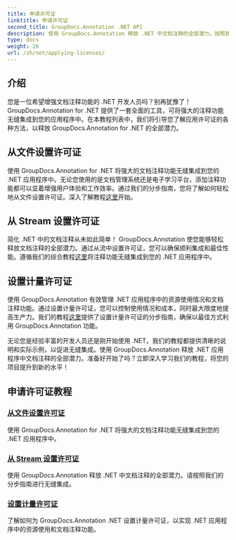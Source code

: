 ```yaml
---
title: 申请许可证
linktitle: 申请许可证
second_title: GroupDocs.Annotation .NET API
description: 使用 GroupDocs.Annotation 释放 .NET 中文档注释的全部潜力。按照我们的分步教程进行无缝集成。
type: docs
weight: 26
url: /zh/net/applying-licenses/
---
```

## 介绍

您是一位希望增强文档注释功能的 .NET 开发人员吗？别再犹豫了！ GroupDocs.Annotation for .NET 提供了一套全面的工具，可将强大的注释功能无缝集成到您的应用程序中。在本教程列表中，我们将引导您了解应用许可证的各种方法，以释放 GroupDocs.Annotation for .NET 的全部潜力。

## 从文件设置许可证
使用 GroupDocs.Annotation for .NET 将强大的文档注释功能无缝集成到您的 .NET 应用程序中。无论您使用的是文档管理系统还是电子学习平台，添加注释功能都可以显着增强用户体验和工作效率。通过我们的分步指南，您将了解如何轻松地从文件设置许可证。深入了解教程[这里](./set-license-from-file/)开始。

## 从 Stream 设置许可证
简化 .NET 中的文档注释从未如此简单！ GroupDocs.Annotation 使您能够轻松释放文档注释的全部潜力。通过从流中设置许可证，您可以确保顺利集成和最佳性能。遵循我们的综合教程[这里](./set-license-from-stream/)将注释功能无缝集成到您的 .NET 应用程序中。

## 设置计量许可证
使用 GroupDocs.Annotation 有效管理 .NET 应用程序中的资源使用情况和文档注释功能。通过设置计量许可证，您可以控制使用情况和成本，同时最大限度地提高生产力。我们的教程[这里](./set-metered-license/)提供了设置计量许可证的分步指南，确保以最佳方式利用 GroupDocs.Annotation 功能。

无论您是经验丰富的开发人员还是刚开始使用 .NET，我们的教程都提供清晰的说明和实际示例，以促进无缝集成。使用 GroupDocs.Annotation 释放 .NET 应用程序中文档注释的全部潜力。准备好开始了吗？立即深入学习我们的教程，将您的项目提升到新的水平！

## 申请许可证教程
### [从文件设置许可证](./set-license-from-file/)
使用 GroupDocs.Annotation for .NET 将强大的文档注释功能无缝集成到您的 .NET 应用程序中。
### [从 Stream 设置许可证](./set-license-from-stream/)
使用 GroupDocs.Annotation 释放 .NET 中文档注释的全部潜力。请按照我们的分步指南进行无缝集成。
### [设置计量许可证](./set-metered-license/)
了解如何为 GroupDocs.Annotation .NET 设置计量许可证，以实现 .NET 应用程序中的资源使用和文档注释功能。